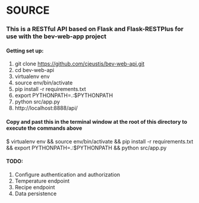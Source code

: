# SOURCE

### This is a RESTful API based on Flask and Flask-RESTPlus for use with the bev-web-app project

#### Getting set up:
 1. git clone https://github.com/cjeustis/bev-web-api.git
 2. cd bev-web-api
 3. virtualenv env
 4. source env/bin/activate
 5. pip install -r requirements.txt
 6. export PYTHONPATH=.:$PYTHONPATH
 7. python src/app.py
 8. http://localhost:8888/api/


#### Copy and past this in the terminal window at the root of this directory to execute the commands above
 $ virtualenv env && source env/bin/activate && pip install -r requirements.txt && export PYTHONPATH=.:$PYTHONPATH && python src/app.py 


#### TODO:
 1. Configure authentication and authorization
 2. Temperature endpoint
 3. Recipe endpoint
 4. Data persistence
